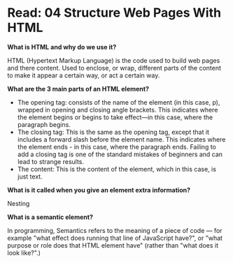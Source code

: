 # Read: 04 Structure Web Pages With HTML

**What is HTML and why do we use it?**

HTML (Hypertext Markup Language) is the code used to build web pages and there content. Used to enclose, or wrap, different parts of the content to make it appear a certain way, or act a certain way.

**What are the 3 main parts of an HTML element?**

- The opening tag: consists of the name of the element (in this case, p), wrapped in opening and closing angle brackets. This indicates where the element begins or begins to take effect—in this case, where the paragraph begins.
- The closing tag: This is the same as the opening tag, except that it includes a forward slash before the element name. This indicates where the element ends - in this case, where the paragraph ends. Failing to add a closing tag is one of the standard mistakes of beginners and can lead to strange results.
- The content: This is the content of the element, which in this case, is just text.

**What is it called when you give an element extra information?**

Nesting

**What is a semantic element?**

In programming, Semantics refers to the meaning of a piece of code — for example "what effect does running that line of JavaScript have?", or "what purpose or role does that HTML element have" (rather than "what does it look like?".)